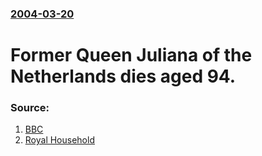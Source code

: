 ### [2004-03-20](/news/2004/03/20/index.md)

#  Former Queen Juliana of the Netherlands dies aged 94. 




### Source:

1. [BBC](http://news.bbc.co.uk/1/hi/world/europe/3552417.stm)
2. [Royal Household](http://www.koninklijkhuis.nl/juliana/www/index.php?Lang=EN)
